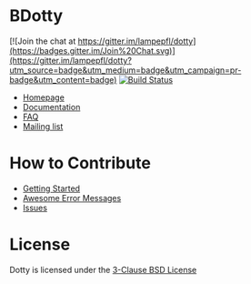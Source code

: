 BDotty
=====
[![Join the chat at https://gitter.im/lampepfl/dotty](https://badges.gitter.im/Join%20Chat.svg)](https://gitter.im/lampepfl/dotty?utm_source=badge&utm_medium=badge&utm_campaign=pr-badge&utm_content=badge)
[![Build Status](http://dotty-ci.epfl.ch/api/badges/felixmulder/dotty/status.svg)](http://dotty-ci.epfl.ch/felixmulder/dotty)


* [Homepage](http://dotty.epfl.ch)
* [Documentation](http://dotty.epfl.ch/docs)
* [FAQ](http://dotty.epfl.ch/#why-dotty)
* [Mailing list](https://groups.google.com/forum/#!forum/dotty-internals)

How to Contribute
=================
* [Getting Started](http://dotty.epfl.ch/docs/contributing/getting-started.html)
* [Awesome Error Messages](http://scala-lang.org/blog/2016/10/14/dotty-errors.html)
* [Issues](https://github.com/lampepfl/dotty/issues?q=is%3Aissue+is%3Aopen+label%3A%22help+wanted%22)

License
=======
Dotty is licensed under the [3-Clause BSD License](https://github.com/lampepfl/dotty/blob/master/LICENSE.md)
